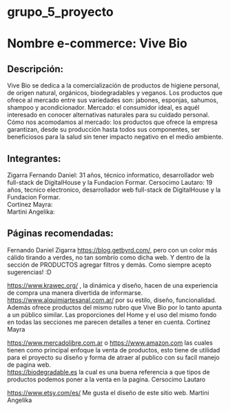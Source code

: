 # grupo_5_proyecto

# Nombre e-commerce: Vive Bio

## Descripción: 
  
  Vive Bio se dedica a la comercialización de productos de higiene personal, de origen natural, orgánicos, biodegradables y veganos. Los productos que ofrece al mercado entre sus variedades son: jabones, esponjas, sahumos, shampoo y acondicionador.
Mercado: el consumidor ideal, es aquél interesado en conocer alternativas naturales para su cuidado personal. 
Cómo nos acomodamos al mercado: los productos que ofrece la empresa garantizan, desde su producción hasta todos sus componentes, ser beneficiosos para la salud sin tener impacto negativo en el medio ambiente.

## Integrantes:

Zigarra Fernando Daniel: 31 años, técnico informatico, desarrollador web full-stack de DigitalHouse y la Fundacion Formar.
Cersocimo Lautaro: 19 años, tecnico electronico, desarrollador web full-stack de DigitalHouse y la Fundacion Formar.     
Cortinez Mayra:       
Martini Angelika:      

## Páginas recomendadas:

Fernando Daniel Zigarra
https://blog.getbyrd.com/, pero con un color más cálido tirando a verdes, no tan sombrío como dicha web. Y dentro de la sección de PRODUCTOS agregar filtros y demás. Como siempre acepto sugerencias! :D 

https://www.krawec.org/ , la dinámica y diseño, hacen de una experiencia de compra una manera divertida de informarse. 
https://www.alquimiartesanal.com.ar/ por su estilo, diseño, funcionalidad. Además ofrece productos del mismo rubro que Vive Bio por lo tanto apunta a un público similar. Las proporciones del Home y el uso del mismo fondo en todas las secciones me parecen detalles a tener en cuenta.
Cortinez Mayra

https://www.mercadolibre.com.ar o https://www.amazon.com las cuales tienen como principal enfoque la venta de productos, esto tiene de utilidad para el proyecto su diseño y forma de atraer al publico con su facil manejo de pagina web.   
https://biodegradable.es la cual es una buena referencia a que tipos de productos podemos poner a la venta en la pagina.
Cersocimo Lautaro

https://www.etsy.com/es/  Me gusta el diseño de este sitio web.
Martini Angelika
